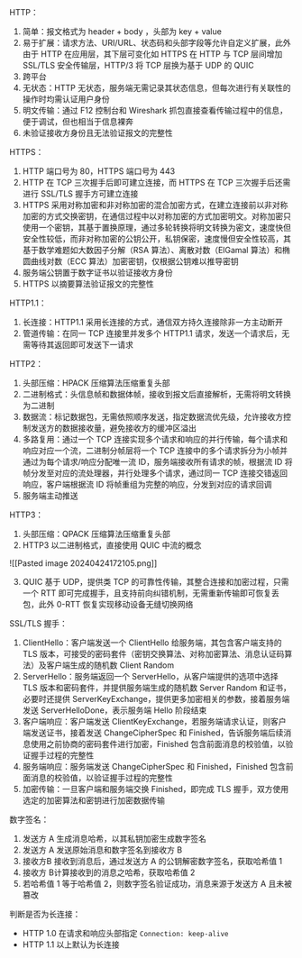 HTTP：

1. 简单：报文格式为 header + body ，头部为 key + value
2. 易于扩展：请求方法、URI/URL、状态码和头部字段等允许自定义扩展，此外由于 HTTP 在应用层，其下层可变化如 HTTPS 在 HTTP 与 TCP 层间增加 SSL/TLS 安全传输层，HTTP/3 将 TCP 层换为基于 UDP 的 QUIC
3. 跨平台
4. 无状态：HTTP 无状态，服务端无需记录其状态信息，但每次进行有关联性的操作时均需认证用户身份
5. 明文传输：通过 F12 控制台和 Wireshark 抓包直接查看传输过程中的信息，便于调试，但也相当于信息裸奔
6. 未验证接收方身份且无法验证报文的完整性

HTTPS：

1. HTTP 端口号为 80，HTTPS 端口号为 443
2. HTTP 在 TCP 三次握手后即可建立连接，而 HTTPS 在 TCP 三次握手后还需进行 SSL/TLS 握手方可建立连接
3. HTTPS 采用对称加密和非对称加密的混合加密方式，在建立连接前以非对称加密的方式交换密钥，在通信过程中以对称加密的方式加密明文。对称加密只使用一个密钥，其基于置换原理，通过多轮转换将明文转换为密文，速度快但安全性较低，而非对称加密的公钥公开，私钥保密，速度慢但安全性较高，其基于数学难题如大数因子分解（RSA 算法）、离散对数（ElGamal 算法）和椭圆曲线对数（ECC 算法）加密密钥，仅根据公钥难以推导密钥
4. 服务端公钥置于数字证书以验证接收方身份
5. HTTPS 以摘要算法验证报文的完整性

HTTP1.1：

1. 长连接：HTTP1.1 采用长连接的方式，通信双方持久连接除非一方主动断开
2. 管道传输：在同一 TCP 连接里并发多个 HTTP1.1 请求，发送一个请求后，无需等待其返回即可发送下一请求

HTTP2：

1. 头部压缩：HPACK 压缩算法压缩重复头部
2. 二进制格式：头信息帧和数据体帧，接收到报文后直接解析，无需将明文转换为二进制
3. 数据流：标记数据包，无需依照顺序发送，指定数据流优先级，允许接收方控制发送方的数据接收量，避免接收方的缓冲区溢出
4. 多路复用：通过一个 TCP 连接实现多个请求和响应的并行传输，每个请求和响应对应一个流，二进制分帧层将一个 TCP 连接中的多个请求拆分为小帧并通过为每个请求/响应分配唯一流 ID，服务端接收所有请求的帧，根据流 ID 将帧分发至对应的流处理器，并行处理多个请求，通过同一 TCP 连接交错返回响应，客户端根据流 ID 将帧重组为完整的响应，分发到对应的请求回调
5. 服务端主动推送

HTTP3：

1. 头部压缩：QPACK 压缩算法压缩重复头部
2. HTTP3 以二进制格式，直接使用 QUIC 中流的概念

![[Pasted image 20240424172105.png]]

3. QUIC 基于 UDP，提供类 TCP 的可靠性传输，其整合连接和加密过程，只需一个 RTT 即可完成握手，且支持前向纠错机制，无需重新传输即可恢复丢包，此外 0-RTT 恢复实现移动设备无缝切换网络

SSL/TLS 握手：

1. ClientHello：客户端发送一个 ClientHello 给服务端，其包含客户端支持的 TLS 版本，可接受的密码套件（密钥交换算法、对称加密算法、消息认证码算法）及客户端生成的随机数 Client Random
2. ServerHello：服务端返回一个 ServerHello，从客户端提供的选项中选择 TLS 版本和密码套件，并提供服务端生成的随机数 Server Random 和证书，必要时还提供 ServerKeyExchange，提供更多加密相关的参数，接着服务端发送 ServerHelloDone，表示服务端 Hello 阶段结束
3. 客户端响应：客户端发送 ClientKeyExchange，若服务端请求认证，则客户端发送证书，接着发送 ChangeCipherSpec 和 Finished，告诉服务端后续消息使用之前协商的密码套件进行加密，Finished 包含前面消息的校验值，以验证握手过程的完整性
4. 服务端响应：服务端发送 ChangeCipherSpec 和 Finished，Finished 包含前面消息的校验值，以验证握手过程的完整性
5. 加密传输：一旦客户端和服务端交换 Finished，即完成 TLS 握手，双方使用选定的加密算法和密钥进行加密数据传输

数字签名：

1. 发送方 A 生成消息哈希，以其私钥加密生成数字签名
2. 发送方 A 发送原始消息和数字签名到接收方 B
3. 接收方B 接收到消息后，通过发送方 A 的公钥解密数字签名，获取哈希值 1
4. 接收方 B计算接收到的消息之哈希，获取哈希值 2
5. 若哈希值 1 等于哈希值 2，则数字签名验证成功，消息来源于发送方 A 且未被篡改

判断是否为长连接：

- HTTP 1.0 在请求和响应头部指定 `Connection: keep-alive`
- HTTP 1.1 以上默认为长连接